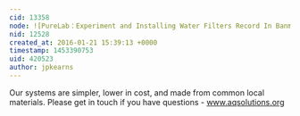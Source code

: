 ```yaml
---
cid: 13358
node: ![PureLab：Experiment and Installing Water Filters Record In Banmentun](../notes/shanlter/12-17-2015/waterfilter-kits-for-rural-chinese)
nid: 12528
created_at: 2016-01-21 15:39:13 +0000
timestamp: 1453390753
uid: 420523
author: jpkearns
---
```


Our systems are simpler, lower in cost, and made from common local materials. Please get in touch if you have questions - www.aqsolutions.org